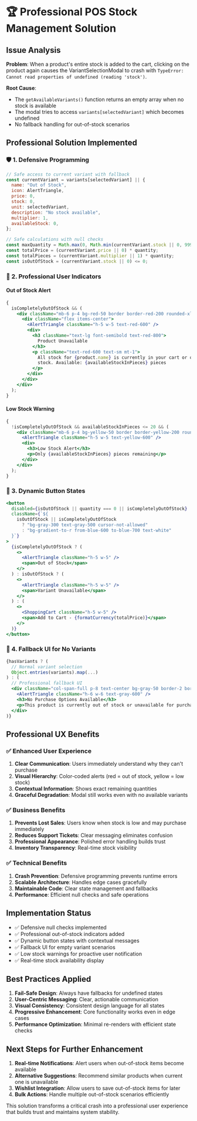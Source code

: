 # 🏆 Professional POS Stock Management Solution

## Issue Analysis

**Problem**: When a product's entire stock is added to the cart, clicking on the product again causes the VariantSelectionModal to crash with `TypeError: Cannot read properties of undefined (reading 'stock')`.

**Root Cause**:

- The `getAvailableVariants()` function returns an empty array when no stock is available
- The modal tries to access `variants[selectedVariant]` which becomes undefined
- No fallback handling for out-of-stock scenarios

## Professional Solution Implemented

### 🛡️ 1. Defensive Programming

```javascript
// Safe access to current variant with fallback
const currentVariant = variants[selectedVariant] || {
  name: "Out of Stock",
  icon: AlertTriangle,
  price: 0,
  stock: 0,
  unit: selectedVariant,
  description: "No stock available",
  multiplier: 1,
  availableStock: 0,
};

// Safe calculations with null checks
const maxQuantity = Math.max(0, Math.min(currentVariant.stock || 0, 9999));
const totalPrice = (currentVariant.price || 0) * quantity;
const totalPieces = (currentVariant.multiplier || 1) * quantity;
const isOutOfStock = (currentVariant.stock || 0) <= 0;
```

### 🚨 2. Professional User Indicators

#### Out of Stock Alert

```jsx
{
  isCompletelyOutOfStock && (
    <div className="mb-6 p-4 bg-red-50 border border-red-200 rounded-xl">
      <div className="flex items-center">
        <AlertTriangle className="h-5 w-5 text-red-600" />
        <div>
          <h3 className="text-lg font-semibold text-red-800">
            Product Unavailable
          </h3>
          <p className="text-red-600 text-sm mt-1">
            All stock for {product.name} is currently in your cart or out of
            stock. Available: {availableStockInPieces} pieces
          </p>
        </div>
      </div>
    </div>
  );
}
```

#### Low Stock Warning

```jsx
{
  !isCompletelyOutOfStock && availableStockInPieces <= 20 && (
    <div className="mb-6 p-4 bg-yellow-50 border border-yellow-200 rounded-xl">
      <AlertTriangle className="h-5 w-5 text-yellow-600" />
      <div>
        <h3>Low Stock Alert</h3>
        <p>Only {availableStockInPieces} pieces remaining</p>
      </div>
    </div>
  );
}
```

### 🎯 3. Dynamic Button States

```jsx
<button
  disabled={isOutOfStock || quantity === 0 || isCompletelyOutOfStock}
  className={`${
    isOutOfStock || isCompletelyOutOfStock
      ? "bg-gray-300 text-gray-500 cursor-not-allowed"
      : "bg-gradient-to-r from-blue-600 to-blue-700 text-white"
  }`}
>
  {isCompletelyOutOfStock ? (
    <>
      <AlertTriangle className="h-5 w-5" />
      <span>Out of Stock</span>
    </>
  ) : isOutOfStock ? (
    <>
      <AlertTriangle className="h-5 w-5" />
      <span>Variant Unavailable</span>
    </>
  ) : (
    <>
      <ShoppingCart className="h-5 w-5" />
      <span>Add to Cart - {formatCurrency(totalPrice)}</span>
    </>
  )}
</button>
```

### 🔄 4. Fallback UI for No Variants

```jsx
{hasVariants ? (
  // Normal variant selection
  Object.entries(variants).map(...)
) : (
  // Professional fallback UI
  <div className="col-span-full p-8 text-center bg-gray-50 border-2 border-dashed border-gray-300 rounded-xl">
    <AlertTriangle className="h-6 w-6 text-gray-600" />
    <h3>No Purchase Options Available</h3>
    <p>This product is currently out of stock or unavailable for purchase.</p>
  </div>
)}
```

## Professional UX Benefits

### ✅ Enhanced User Experience

1. **Clear Communication**: Users immediately understand why they can't purchase
2. **Visual Hierarchy**: Color-coded alerts (red = out of stock, yellow = low stock)
3. **Contextual Information**: Shows exact remaining quantities
4. **Graceful Degradation**: Modal still works even with no available variants

### ✅ Business Benefits

1. **Prevents Lost Sales**: Users know when stock is low and may purchase immediately
2. **Reduces Support Tickets**: Clear messaging eliminates confusion
3. **Professional Appearance**: Polished error handling builds trust
4. **Inventory Transparency**: Real-time stock visibility

### ✅ Technical Benefits

1. **Crash Prevention**: Defensive programming prevents runtime errors
2. **Scalable Architecture**: Handles edge cases gracefully
3. **Maintainable Code**: Clear state management and fallbacks
4. **Performance**: Efficient null checks and safe operations

## Implementation Status

- ✅ Defensive null checks implemented
- ✅ Professional out-of-stock indicators added
- ✅ Dynamic button states with contextual messages
- ✅ Fallback UI for empty variant scenarios
- ✅ Low stock warnings for proactive user notification
- ✅ Real-time stock availability display

## Best Practices Applied

1. **Fail-Safe Design**: Always have fallbacks for undefined states
2. **User-Centric Messaging**: Clear, actionable communication
3. **Visual Consistency**: Consistent design language for all states
4. **Progressive Enhancement**: Core functionality works even in edge cases
5. **Performance Optimization**: Minimal re-renders with efficient state checks

## Next Steps for Further Enhancement

1. **Real-time Notifications**: Alert users when out-of-stock items become available
2. **Alternative Suggestions**: Recommend similar products when current one is unavailable
3. **Wishlist Integration**: Allow users to save out-of-stock items for later
4. **Bulk Actions**: Handle multiple out-of-stock scenarios efficiently

This solution transforms a critical crash into a professional user experience that builds trust and maintains system stability.
